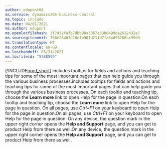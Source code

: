 ```yaml
---
author: edupont04
ms.service: dynamics365-business-central
ms.topic: include
ms.date: 04/01/2021
ms.author: edupont
ms.openlocfilehash: 3f7d32fafb7dbb98a3067a63b6499da2632432e7
ms.sourcegitcommit: 766e2840fd16efb901d211d7fa64d96766ac99d9
ms.translationtype: HT
ms.contentlocale: en-GB
ms.lasthandoff: 03/31/2021
ms.locfileid: "5788599"
---
```

[!INCLUDE[prod_short](prod_short.md)] <span data-ttu-id="73958-101">includes tooltips for fields and actions and teaching tips for some of the most important pages that can help guide you through the various business processes.</span><span class="sxs-lookup"><span data-stu-id="73958-101">includes tooltips for fields and actions and teaching tips for some of the most important pages that can help guide you through the various business processes.</span></span> <span data-ttu-id="73958-102">On each tooltip and teaching tip, choose the **Learn more** link to open Help for the page in question.</span><span class="sxs-lookup"><span data-stu-id="73958-102">On each tooltip and teaching tip, choose the **Learn more** link to open Help for the page in question.</span></span> <span data-ttu-id="73958-103">On all pages, use *Ctrl+F1* on your keyboard to open Help for the page in question.</span><span class="sxs-lookup"><span data-stu-id="73958-103">On all pages, use *Ctrl+F1* on your keyboard to open Help for the page in question.</span></span> <span data-ttu-id="73958-104">On any device, the question mark in the upper right corner opens the **Help and Support** page, and you can get to product Help from there as well.</span><span class="sxs-lookup"><span data-stu-id="73958-104">On any device, the question mark in the upper right corner opens the **Help and Support** page, and you can get to product Help from there as well.</span></span>  
